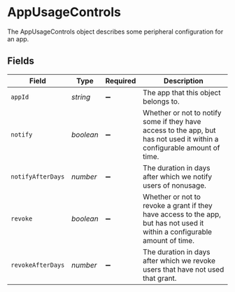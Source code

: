 # AppUsageControls

The AppUsageControls object describes some peripheral configuration for an app.


## Fields

| Field                                                                                                                      | Type                                                                                                                       | Required                                                                                                                   | Description                                                                                                                |
| -------------------------------------------------------------------------------------------------------------------------- | -------------------------------------------------------------------------------------------------------------------------- | -------------------------------------------------------------------------------------------------------------------------- | -------------------------------------------------------------------------------------------------------------------------- |
| `appId`                                                                                                                    | *string*                                                                                                                   | :heavy_minus_sign:                                                                                                         | The app that this object belongs to.                                                                                       |
| `notify`                                                                                                                   | *boolean*                                                                                                                  | :heavy_minus_sign:                                                                                                         | Whether or not to notify some if they have access to the app, but has not used it within a configurable amount of time.    |
| `notifyAfterDays`                                                                                                          | *number*                                                                                                                   | :heavy_minus_sign:                                                                                                         | The duration in days after which we notify users of nonusage.                                                              |
| `revoke`                                                                                                                   | *boolean*                                                                                                                  | :heavy_minus_sign:                                                                                                         | Whether or not to revoke a grant if they have access to the app, but has not used it within a configurable amount of time. |
| `revokeAfterDays`                                                                                                          | *number*                                                                                                                   | :heavy_minus_sign:                                                                                                         | The duration in days after which we revoke users that have not used that grant.                                            |
